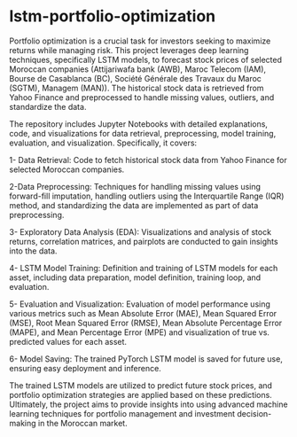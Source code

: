 # lstm-portfolio-optimization

Portfolio optimization is a crucial task for investors seeking to maximize returns while managing risk. This project leverages deep learning techniques, specifically LSTM models, to forecast stock prices of selected Moroccan companies (Attijariwafa bank (AWB), Maroc Telecom (IAM), Bourse de Casablanca (BC), Société Générale des Travaux du Maroc (SGTM), Managem (MAN)). The historical stock data is retrieved from Yahoo Finance and preprocessed to handle missing values, outliers, and standardize the data.



The repository includes Jupyter Notebooks with detailed explanations, code, and visualizations for data retrieval, preprocessing, model training, evaluation, and visualization. Specifically, it covers:

1- Data Retrieval: Code to fetch historical stock data from Yahoo Finance for selected Moroccan companies.

2-Data Preprocessing: Techniques for handling missing values using forward-fill imputation, handling outliers using the Interquartile Range (IQR) method, and standardizing the data are implemented as part of data preprocessing.

3- Exploratory Data Analysis (EDA): Visualizations and analysis of stock returns, correlation matrices, and pairplots are conducted to gain insights into the data.

4- LSTM Model Training: Definition and training of LSTM models for each asset, including data preparation, model definition, training loop, and evaluation.

5- Evaluation and Visualization: Evaluation of model performance using various metrics such as Mean Absolute Error (MAE), Mean Squared Error (MSE), Root Mean Squared Error (RMSE), Mean Absolute Percentage Error (MAPE), and Mean Percentage Error (MPE) and visualization of true vs. predicted values for each asset.

6- Model Saving: The trained PyTorch LSTM model is saved for future use, ensuring easy deployment and inference.



The trained LSTM models are utilized to predict future stock prices, and portfolio optimization strategies are applied based on these predictions. Ultimately, the project aims to provide insights into using advanced machine learning techniques for portfolio management and investment decision-making in the Moroccan market.
